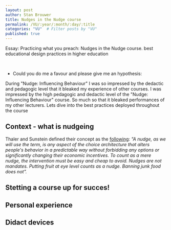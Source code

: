 ```yaml
---
layout: post
author: Stan Brouwer
title: Nudges in the Nudge course
permalink: /VU/:year/:month/:day/:title
categories: "VU"  # Filter posts by "VU"
published: true
---
```


Essay: Practicing what you preach: Nudges in the Nudge course.
best educational design practices in higher education
<!--excerpt -->

<br>

- Could you do me a favour and please give me an hypothesis:

During "Nudge: Influencing Behaviour" I was so impressed by the dedactic and pedagogic level that it bleaked my experience of other courses. 
I was impressed by the high  pedagogic and dedactic level of the "Nudge: Influencing Behaviour" course. So much so that it bleaked performances of my other lecturers. Lets dive into the best practices deployed throughout the course

## Context - what is nudgeing
Thaler and Sunstein defined their concept as the <a href="https://en.wikipedia.org/wiki/Nudge_theory#Definition">following</a>:
<cite>
"A nudge, as we will use the term, is any aspect of the choice architecture that alters people's behavior in a predictable way without forbidding any options or significantly changing their economic incentives. To count as a mere nudge, the intervention must be easy and cheap to avoid. Nudges are not mandates. Putting fruit at eye level counts as a nudge. Banning junk food does not".</cite>


## Stetting a course up for succes!


## Personal experience



## Didact devices

